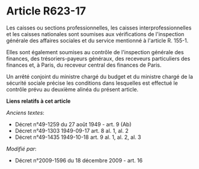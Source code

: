 # Article R623-17

Les caisses ou sections professionnelles, les caisses interprofessionnelles et les caisses nationales sont soumises aux
vérifications de l'inspection générale des affaires sociales et du service mentionné à l'article R. 155-1.

Elles sont également soumises au contrôle de l'inspection générale des finances, des trésoriers-payeurs généraux, des
receveurs particuliers des finances et, à Paris, du receveur central des finances de Paris. 

Un arrêté conjoint du ministre chargé du budget et du ministre chargé de la sécurité sociale précise les conditions dans
lesquelles est effectué le contrôle prévu au deuxième alinéa du présent article.

**Liens relatifs à cet article**

_Anciens textes_:

  - Décret n°49-1259 du 27 août 1949 - art. 9 (Ab)
  - Décret n°49-1303 1949-09-17 art. 8 al. 1, al. 2
  - Décret n°49-1435 1949-10-18 art. 9 al. 1, al. 2, al. 3

_Modifié par_:

  - Décret n°2009-1596 du 18 décembre 2009 - art. 16
